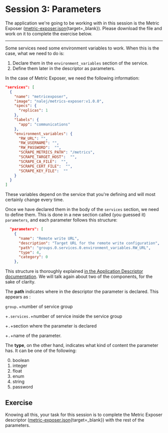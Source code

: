 # Session 3: Parameters

The application we're going to be working with in this session is the Metric Exposer ([metric-exposer.json](https://github.com/nalej/docs/blob/master/docs/courses/desc101-files/desc101-metric-exposer.json){target=_blank}). Please download the file and work on it to complete the exercise below.

------

Some services need some environment variables to work. When this is the case, what we need to do is:

1. Declare them in the `environment_variables` section of the service.
2. Define them later in the descriptor as parameters.

In the case of Metric Exposer, we need the following information:

```json
"services": [
  {
    "name": "metricexposer",
    "image": "nalej/metrics-exposer:v1.0.0",
    "specs": {
      "replicas": 1
    },
    "labels": {
      "app": "communications"
    },
    "environment_variables": {
      "RW_URL": "",
      "RW_USERNAME": "",
      "RW_PASSWORD":  "",
      "SCRAPE_METRICS_PATH": "/metrics",
      "SCRAPE_TARGET_HOST":  "",
      "SCRAPE_CA_FILE":  "",
      "SCRAPE_CERT_FILE":  "",
      "SCRAPE_KEY_FILE":  ""
    }
  }
]
```

These variables depend on the service that you're defining and will most certainly change every time.

Once we have declared them in the body of the `services` section, we need to define them. This is done in a new section called (you guessed it) `parameters`, and each parameter follows this structure:

```json
  "parameters": [
    {
      "name": "Remote write URL",
      "description": "Target URL for the remote write configuration",
      "path": "groups.0.services.0.environment_variables.RW_URL",
      "type": 4,
      "category": 0
    },
```

This structure is thoroughly explained [in the Application Descriptor documentation](../cli/applications/app_descriptors.md#parameters). We will talk again about two of the components, for the sake of clarity.

The **path** indicates where in the descriptor the parameter is declared. This appears as :

 `group.`+number of service group

+`.services.`+number of service inside the service group

+`.`+section where the parameter is declared

+`.`+name of the parameter. 

The **type**, on the other hand, indicates what kind of content the parameter has. It can be one of the following:

0. boolean
1. integer
2. float
3. enum
4. string
5. password



## Exercise

Knowing all this, your task for this session is to complete the Metric Exposer descriptor ([metric-exposer.json](https://github.com/nalej/docs/blob/master/docs/courses/desc101-files/desc101-metric-exposer.json){target=_blank}) with the rest of the parameters.